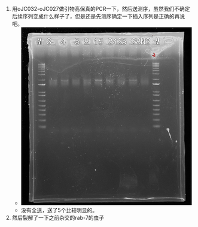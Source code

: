 1. 用oJC032-oJC027做引物高保真的PCR一下，然后送测序，虽然我们不确定后续序列变成什么样子了，但是还是先测序确定一下插入序列是正确的再说吧。
    + ![PCR结果](../../../photo/20240514/admin%202024-05-14%2009h51m53s(GelRed)-result.jpg)
    + 没有全送，送了5个比较明显的。
2. 然后裂解了一下之前杂交的rab-7的虫子